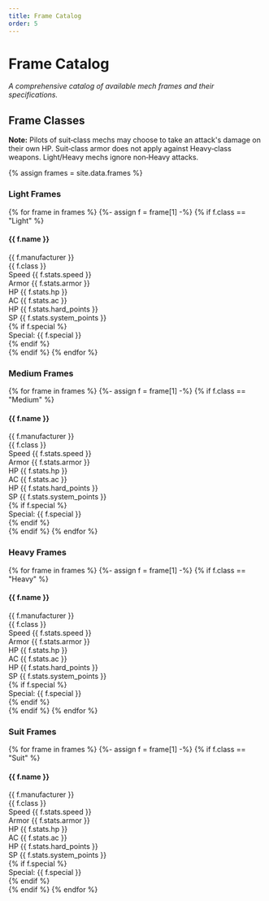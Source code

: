 ```yaml
---
title: Frame Catalog
order: 5
---
```


# Frame Catalog

*A comprehensive catalog of available mech frames and their specifications.*

## Frame Classes

<div class="frame-note">
    <strong>Note:</strong> Pilots of suit‑class mechs may choose to take an attack's damage on their own HP. Suit‑class armor does not apply against Heavy‑class weapons. Light/Heavy mechs ignore non‑Heavy attacks.
</div>

{% assign frames = site.data.frames %}

<div class="frame-category">
    <h3>Light Frames</h3>
    <div class="frame-grid">
        {% for frame in frames %}
        {%- assign f = frame[1] -%}
        {% if f.class == "Light" %}
        <div class="frame-card">
            <div class="frame-header">
                <div class="frame-title">
                    <h4>{{ f.name }}</h4>
                    <span class="manufacturer">{{ f.manufacturer }}</span>
                </div>
                <div class="frame-class">{{ f.class }}</div>
            </div>
            <div class="frame-stats">
                <div class="stat-group">
                    <div class="stat">
                        <span class="stat-label">Speed</span>
                        <span class="stat-value">{{ f.stats.speed }}</span>
                    </div>
                    <div class="stat">
                        <span class="stat-label">Armor</span>
                        <span class="stat-value">{{ f.stats.armor }}</span>
                    </div>
                    <div class="stat">
                        <span class="stat-label">HP</span>
                        <span class="stat-value">{{ f.stats.hp }}</span>
                    </div>
                </div>
                <div class="stat-group">
                    <div class="stat">
                        <span class="stat-label">AC</span>
                        <span class="stat-value">{{ f.stats.ac }}</span>
                    </div>
                    <div class="stat">
                        <span class="stat-label">HP</span>
                        <span class="stat-value">{{ f.stats.hard_points }}</span>
                    </div>
                    <div class="stat">
                        <span class="stat-label">SP</span>
                        <span class="stat-value">{{ f.stats.system_points }}</span>
                    </div>
                </div>
            </div>
            {% if f.special %}
            <div class="frame-special">
                <span class="special-label">Special:</span>
                {{ f.special }}
            </div>
            {% endif %}
        </div>
        {% endif %}
        {% endfor %}
    </div>
</div>

<div class="frame-category">
    <h3>Medium Frames</h3>
    <div class="frame-grid">
        {% for frame in frames %}
        {%- assign f = frame[1] -%}
        {% if f.class == "Medium" %}
        <div class="frame-card">
            <div class="frame-header">
                <div class="frame-title">
                    <h4>{{ f.name }}</h4>
                    <span class="manufacturer">{{ f.manufacturer }}</span>
                </div>
                <div class="frame-class">{{ f.class }}</div>
            </div>
            <div class="frame-stats">
                <div class="stat-group">
                    <div class="stat">
                        <span class="stat-label">Speed</span>
                        <span class="stat-value">{{ f.stats.speed }}</span>
                    </div>
                    <div class="stat">
                        <span class="stat-label">Armor</span>
                        <span class="stat-value">{{ f.stats.armor }}</span>
                    </div>
                    <div class="stat">
                        <span class="stat-label">HP</span>
                        <span class="stat-value">{{ f.stats.hp }}</span>
                    </div>
                </div>
                <div class="stat-group">
                    <div class="stat">
                        <span class="stat-label">AC</span>
                        <span class="stat-value">{{ f.stats.ac }}</span>
                    </div>
                    <div class="stat">
                        <span class="stat-label">HP</span>
                        <span class="stat-value">{{ f.stats.hard_points }}</span>
                    </div>
                    <div class="stat">
                        <span class="stat-label">SP</span>
                        <span class="stat-value">{{ f.stats.system_points }}</span>
                    </div>
                </div>
            </div>
            {% if f.special %}
            <div class="frame-special">
                <span class="special-label">Special:</span>
                {{ f.special }}
            </div>
            {% endif %}
        </div>
        {% endif %}
        {% endfor %}
    </div>
</div>

<div class="frame-category">
    <h3>Heavy Frames</h3>
    <div class="frame-grid">
        {% for frame in frames %}
        {%- assign f = frame[1] -%}
        {% if f.class == "Heavy" %}
        <div class="frame-card">
            <div class="frame-header">
                <div class="frame-title">
                    <h4>{{ f.name }}</h4>
                    <span class="manufacturer">{{ f.manufacturer }}</span>
                </div>
                <div class="frame-class">{{ f.class }}</div>
            </div>
            <div class="frame-stats">
                <div class="stat-group">
                    <div class="stat">
                        <span class="stat-label">Speed</span>
                        <span class="stat-value">{{ f.stats.speed }}</span>
                    </div>
                    <div class="stat">
                        <span class="stat-label">Armor</span>
                        <span class="stat-value">{{ f.stats.armor }}</span>
                    </div>
                    <div class="stat">
                        <span class="stat-label">HP</span>
                        <span class="stat-value">{{ f.stats.hp }}</span>
                    </div>
                </div>
                <div class="stat-group">
                    <div class="stat">
                        <span class="stat-label">AC</span>
                        <span class="stat-value">{{ f.stats.ac }}</span>
                    </div>
                    <div class="stat">
                        <span class="stat-label">HP</span>
                        <span class="stat-value">{{ f.stats.hard_points }}</span>
                    </div>
                    <div class="stat">
                        <span class="stat-label">SP</span>
                        <span class="stat-value">{{ f.stats.system_points }}</span>
                    </div>
                </div>
            </div>
            {% if f.special %}
            <div class="frame-special">
                <span class="special-label">Special:</span>
                {{ f.special }}
            </div>
            {% endif %}
        </div>
        {% endif %}
        {% endfor %}
    </div>
</div>

<div class="frame-category">
    <h3>Suit Frames</h3>
    <div class="frame-grid">
        {% for frame in frames %}
        {%- assign f = frame[1] -%}
        {% if f.class == "Suit" %}
        <div class="frame-card">
            <div class="frame-header">
                <div class="frame-title">
                    <h4>{{ f.name }}</h4>
                    <span class="manufacturer">{{ f.manufacturer }}</span>
                </div>
                <div class="frame-class">{{ f.class }}</div>
            </div>
            <div class="frame-stats">
                <div class="stat-group">
                    <div class="stat">
                        <span class="stat-label">Speed</span>
                        <span class="stat-value">{{ f.stats.speed }}</span>
                    </div>
                    <div class="stat">
                        <span class="stat-label">Armor</span>
                        <span class="stat-value">{{ f.stats.armor }}</span>
                    </div>
                    <div class="stat">
                        <span class="stat-label">HP</span>
                        <span class="stat-value">{{ f.stats.hp }}</span>
                    </div>
                </div>
                <div class="stat-group">
                    <div class="stat">
                        <span class="stat-label">AC</span>
                        <span class="stat-value">{{ f.stats.ac }}</span>
                    </div>
                    <div class="stat">
                        <span class="stat-label">HP</span>
                        <span class="stat-value">{{ f.stats.hard_points }}</span>
                    </div>
                    <div class="stat">
                        <span class="stat-label">SP</span>
                        <span class="stat-value">{{ f.stats.system_points }}</span>
                    </div>
                </div>
            </div>
            {% if f.special %}
            <div class="frame-special">
                <span class="special-label">Special:</span>
                {{ f.special }}
            </div>
            {% endif %}
        </div>
        {% endif %}
        {% endfor %}
    </div>
</div> 